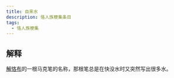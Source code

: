 ```yaml
---
title: 自来水
description: 恪人族梗集条目
tags:
  - 恪人族梗集
---
```


## 解释

[解恪布](../解恪布)的一根马克笔的名称，那根笔总是在快没水时又突然写出很多水。
